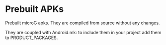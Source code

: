 # Prebuilt APKs

Prebuilt microG apks.
They are compiled from source without any changes.

They are coupled with Android.mk: to include them in your project add them to PRODUCT_PACKAGES.
